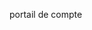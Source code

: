 <Token xmlns:xlink="http://www.w3.org/1999/xlink">portail de compte</Token>

<!--HONumber=May16_HO1-->


